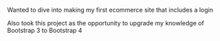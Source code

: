 Wanted to dive into making my first ecommerce site that includes a login


Also took this project as the opportunity to upgrade my knowledge of Bootstrap 3 to Bootstrap 4
